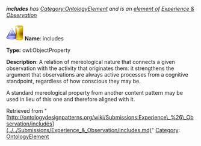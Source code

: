 ___includes__ has [Category:OntologyElement](../../Category/OntologyElement.md "Category:OntologyElement") and is an [element of](../../Property/ElementOf.md "Property:ElementOf") [Experience & Observation](../../Submissions/Experience_&_Observation.md "Submissions:Experience & Observation")_


  




[![ObjectProperty](../../images/thumb/c/c3/ObjectProperty.gif/45px-ObjectProperty.gif)](../../Image/ObjectProperty.gif.md "ObjectProperty")
__Name__: includes 


__Type:__ owl:ObjectProperty 


__Description__: A relation of mereological nature that connects a given observation with the activity that originates them: it strengthens the argument that observations are always active processes from a cognitive standpoint, regardless of how conscious they may be. 


A standard mereological property from another content pattern may be used in lieu of this one and therefore aligned with it.





Retrieved from "[http://ontologydesignpatterns.org/wiki/Submissions:Experience\_%26\_Observation/includes](../../Submissions/Experience_&_Observation/includes.md)"
 [Category](http://ontologydesignpatterns.org/wiki/Special:Categories "Special:Categories"): [OntologyElement](../../Category/OntologyElement.md "Category:OntologyElement")